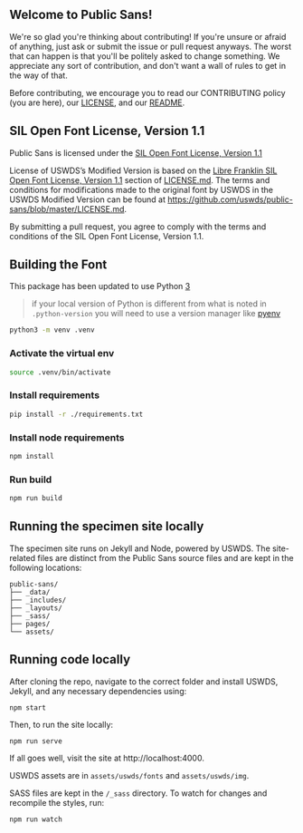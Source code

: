 ## Welcome to Public Sans!

We're so glad you're thinking about contributing! If you're unsure or afraid of anything, just ask or submit the issue or pull request anyways. The worst that can happen is that you'll be politely asked to change something. We appreciate any sort of contribution, and don't want a wall of rules to get in the way of that.

Before contributing, we encourage you to read our CONTRIBUTING policy (you are here), our [LICENSE](https://github.com/uswds/public-sans/blob/master/LICENSE.md), and our [README](https://github.com/uswds/public-sans/blob/master/README.md).

## SIL Open Font License, Version 1.1

Public Sans is licensed under the [SIL Open Font License, Version 1.1](https://scripts.sil.org/cms/scripts/page.php?site_id=nrsi&id=OFL_web)

License of USWDS’s Modified Version is based on the [Libre Franklin SIL Open Font License, Version 1.1](https://github.com/uswds/public-sans/blob/master/LICENSE.md#libre-franklin-sil-open-font-license-11) section of [LICENSE.md](https://github.com/uswds/public-sans/blob/master/LICENSE.md). The terms and conditions for modifications made to the original font by USWDS in the USWDS Modified Version can be found at https://github.com/uswds/public-sans/blob/master/LICENSE.md.

By submitting a pull request, you agree to comply with the terms and conditions of the SIL Open Font License, Version 1.1.

## Building the Font

This package has been updated to use Python [3](https://www.python.org/downloads/)

> if your local version of Python is different from what is noted in `.python-version` you will need to use a version manager like [pyenv](https://github.com/pyenv/pyenv)

```sh
python3 -m venv .venv
```

### Activate the virtual env
```sh
source .venv/bin/activate
```

### Install requirements
```sh
pip install -r ./requirements.txt
```

### Install node requirements
```sh
npm install
```

### Run build
```sh
npm run build
```

## Running the specimen site locally

The specimen site runs on Jekyll and Node, powered by USWDS. The site-related files are distinct from the Public Sans source files and are kept in the following locations:

```
public-sans/
├── _data/
├── _includes/
├── _layouts/
├── _sass/
├── pages/
└── assets/

```

## Running code locally

After cloning the repo, navigate to the correct folder and install USWDS, Jekyll, and any necessary dependencies using:

```
npm start
```

Then, to run the site locally:

```
npm run serve
```

If all goes well, visit the site at http://localhost:4000.

USWDS assets are in `assets/uswds/fonts` and `assets/uswds/img`.

SASS files are kept in the `/_sass` directory. To watch for changes and recompile the styles, run:

```
npm run watch
```
